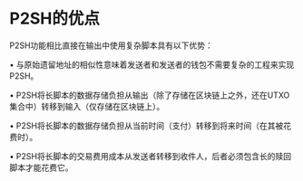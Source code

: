 # P2SH的优点

P2SH功能相比直接在输出中使用复杂脚本具有以下优势：

&#x20;• 与原始遗留地址的相似性意味着发送者和发送者的钱包不需要复杂的工程来实现P2SH。

&#x20;• P2SH将长脚本的数据存储负担从输出（除了存储在区块链上之外，还在UTXO集合中）转移到输入（仅存储在区块链上）。&#x20;

• P2SH将长脚本的数据存储负担从当前时间（支付）转移到将来时间（在其被花费时）。

• P2SH将长脚本的交易费用成本从发送者转移到收件人，后者必须包含长的赎回脚本才能花费它。
